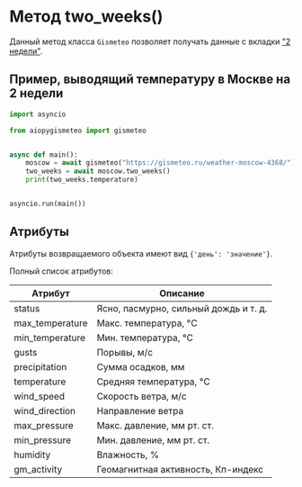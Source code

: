 # Метод two_weeks()

Данный метод класса `Gismeteo` позволяет получать данные с вкладки ["2 недели"](https://gismeteo.ru/weather-moscow-4368/2-weeks/).

## Пример, выводящий температуру в Москве на 2 недели

```python
import asyncio

from aiopygismeteo import gismeteo


async def main():
    moscow = await gismeteo("https://gismeteo.ru/weather-moscow-4368/")
    two_weeks = await moscow.two_weeks()
    print(two_weeks.temperature)


asyncio.run(main())
```

## Атрибуты

Атрибуты возвращаемого объекта имеют вид `{'день': 'значение'}`.

Полный список атрибутов:

| Атрибут         | Описание                              |
| --------------- | ------------------------------------- |
| status          | Ясно, пасмурно, сильный дождь и т. д. |
| max_temperature | Макс. температура, °C                 |
| min_temperature | Мин. температура, °C                  |
| gusts           | Порывы, м/с                           |
| precipitation   | Сумма осадков, мм                     |
| temperature     | Средняя температура, °C               |
| wind_speed      | Скорость ветра, м/с                   |
| wind_direction  | Направление ветра                     |
| max_pressure    | Макс. давление, мм рт. ст.            |
| min_pressure    | Мин. давление, мм рт. ст.             |
| humidity        | Влажность, %                          |
| gm_activity     | Геомагнитная активность, Кп-индекс    |
